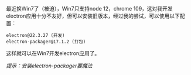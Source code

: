 

最近换Win7了（被迫），Win7只支持node 12，chrome 109，这对我开发electron应用十分不友好，但可以安装旧版本，经过我的尝试，可以使用以下配置：

```
electron@22.3.27 (开发)
electron-packager@17.1.2 (打包)
```

这样就可以在Win7开发electron应用了。

_提示：安装electron-packager要魔法_

  